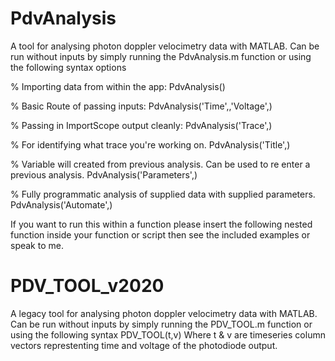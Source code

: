 # PdvAnalysis
A tool for analysing photon doppler velocimetry data with MATLAB.
Can be run without inputs by simply running the PdvAnalysis.m function or using the following syntax options

% Importing data from within the app: PdvAnalysis()

% Basic Route of passing inputs: PdvAnalysis('Time',<TimeArray>,'Voltage',<VoltageArray>)

% Passing in ImportScope output cleanly: PdvAnalysis('Trace',<ImportScopeOutput>)

% For identifying what trace you're working on.
PdvAnalysis('Title',<FigureTitle>) 			

% Variable will created from previous analysis. Can be used to re enter a previous analysis.
PdvAnalysis('Parameters',<ParametersVariable>)  		
							  
% Fully programmatic analysis of supplied data with supplied parameters.
PdvAnalysis('Automate',<logical>) 			
							  
If you want to run this within a function please insert the following nested function inside your function or script then see the included examples or speak to me.


# PDV_TOOL_v2020
A legacy tool for analysing photon doppler velocimetry data with MATLAB.
Can be run without inputs by simply running the PDV_TOOL.m function or using the following syntax
PDV_TOOL(t,v)
Where t & v are timeseries column vectors represtenting time and voltage of the photodiode output.
